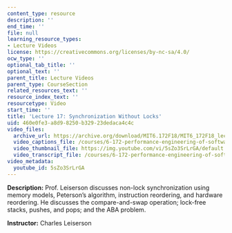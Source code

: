 ```yaml
---
content_type: resource
description: ''
end_time: ''
file: null
learning_resource_types:
- Lecture Videos
license: https://creativecommons.org/licenses/by-nc-sa/4.0/
ocw_type: ''
optional_tab_title: ''
optional_text: ''
parent_title: Lecture Videos
parent_type: CourseSection
related_resources_text: ''
resource_index_text: ''
resourcetype: Video
start_time: ''
title: 'Lecture 17: Synchronization Without Locks'
uid: 460e0fe3-a8d9-8250-b329-23dedaca4c4c
video_files:
  archive_url: https://archive.org/download/MIT6.172F18/MIT6_172F18_lecture_17_300k.mp4
  video_captions_file: /courses/6-172-performance-engineering-of-software-systems-fall-2018/6d7beff6f3385547939fe0799d5d1281_5sZo3SrLrGA.vtt
  video_thumbnail_file: https://img.youtube.com/vi/5sZo3SrLrGA/default.jpg
  video_transcript_file: /courses/6-172-performance-engineering-of-software-systems-fall-2018/23043eea51e56bfd8c11480d58ad8178_5sZo3SrLrGA.pdf
video_metadata:
  youtube_id: 5sZo3SrLrGA
---
```


**Description:** Prof. Leiserson discusses non-lock synchronization using memory models, Peterson’s algorithm, instruction reordering, and hardware reordering. He discusses the compare-and-swap operation; lock-free stacks, pushes, and pops; and the ABA problem.

**Instructor:** Charles Leiserson

